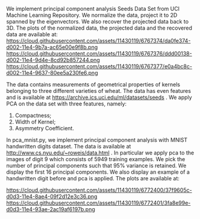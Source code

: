 We implement principal component analysis Seeds Data Set from UCI Machine Learning 
Repository. We normalize the data, project it to 2D spanned by the eigenvectors.
We also recover the projected data back to 3D. The plots of the normalized data, 
the projected data and the recovered data are available at: 
https://cloud.githubusercontent.com/assets/11430119/6767374/da0fe374-d002-11e4-9b7a-ac65e00e9f8b.png
https://cloud.githubusercontent.com/assets/11430119/6767376/ddd00138-d002-11e4-9d4e-8cd92b857244.png
https://cloud.githubusercontent.com/assets/11430119/6767377/e0a4bc8c-d002-11e4-9637-80ee5a230fe6.png

The data contains measurements of geometrical  properties of kernels belonging 
to three different varieties of wheat. The data has even features and is available at 
https://archive.ics.uci.edu/ml/datasets/seeds .
We apply PCA on the data set with three features, namely: 
1) Compactness;
2) Width of Kernel;
3) Asymmetry Coefficient.

In pca_mnist.py, we implement principal component analysis with MNIST handwritten digits dataset.
The data is available at http://www.cs.nyu.edu/~roweis/data.html . 
In particular we apply pca to the images of digit 9 which consists of 5949 training examples. 
We pick the number of principal components such that 95% variance is retained. 
We display the first 16 principal components. We also display an example of a handwritten
digit before and pca is applied. The plots are available at:

https://cloud.githubusercontent.com/assets/11430119/6772400/37f9605c-d0d3-11e4-8ae4-09f2d12e3c36.png
https://cloud.githubusercontent.com/assets/11430119/6772401/3fa8e99e-d0d3-11e4-93ae-2ac19af6197b.png
